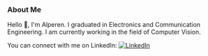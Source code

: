 ### About Me 

Hello 👋, I'm Alperen. I graduated in Electronics and Communication Engineering. I am currently working in the field of Computer Vision.


You can connect with me on LinkedIn:  [![LinkedIn](https://img.shields.io/badge/LinkedIn-0077B5?logo=linkedin&logoColor=white&style=for-the-badge)](https://www.linkedin.com/in/alperenbugaz/)
